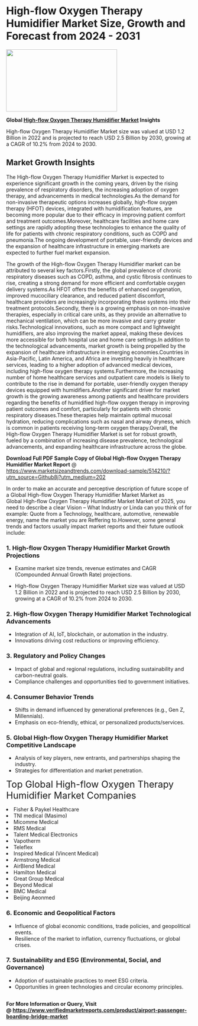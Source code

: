 <H1>High-flow Oxygen Therapy Humidifier Market Size, Growth and Forecast from 2024 - 2031</H1><img class="aligncenter size-medium wp-image-584254" src="https://thirdeyenews.in/wp-content/uploads/2024/09/Global-Market-Research-300x168.jpeg" alt="" width="300" height="168" /><p><strong>Global&nbsp;<a href="https://www.marketsizeandtrends.com/download-sample/514210/?utm_source=Github8j?utm_medium=202">High-flow Oxygen Therapy Humidifier Market</a> Insights</strong></p><p>High-flow Oxygen Therapy Humidifier Market size was valued at USD 1.2 Billion in 2022 and is projected to reach USD 2.5 Billion by 2030, growing at a CAGR of 10.2% from 2024 to 2030.</p><p><h2>Market Growth Insights</h2> <p>The High-flow Oxygen Therapy Humidifier Market is expected to experience significant growth in the coming years, driven by the rising prevalence of respiratory disorders, the increasing adoption of oxygen therapy, and advancements in medical technologies.As the demand for non-invasive therapeutic options increases globally, high-flow oxygen therapy (HFOT) devices, integrated with humidification features, are becoming more popular due to their efficacy in improving patient comfort and treatment outcomes.Moreover, healthcare facilities and home care settings are rapidly adopting these technologies to enhance the quality of life for patients with chronic respiratory conditions, such as COPD and pneumonia.The ongoing development of portable, user-friendly devices and the expansion of healthcare infrastructure in emerging markets are expected to further fuel market expansion.</p> <p>The growth of the High-flow Oxygen Therapy Humidifier market can be attributed to several key factors.Firstly, the global prevalence of chronic respiratory diseases such as COPD, asthma, and cystic fibrosis continues to rise, creating a strong demand for more efficient and comfortable oxygen delivery systems.As HFOT offers the benefits of enhanced oxygenation, improved mucociliary clearance, and reduced patient discomfort, healthcare providers are increasingly incorporating these systems into their treatment protocols.Secondly, there is a growing emphasis on non-invasive therapies, especially in critical care units, as they provide an alternative to mechanical ventilation, which can be more invasive and carry greater risks.Technological innovations, such as more compact and lightweight humidifiers, are also improving the market appeal, making these devices more accessible for both hospital use and home care settings.In addition to the technological advancements, market growth is being propelled by the expansion of healthcare infrastructure in emerging economies.Countries in Asia-Pacific, Latin America, and Africa are investing heavily in healthcare services, leading to a higher adoption of advanced medical devices, including high-flow oxygen therapy systems.Furthermore, the increasing number of home healthcare services and outpatient care models is likely to contribute to the rise in demand for portable, user-friendly oxygen therapy devices equipped with humidifiers.Another significant driver for market growth is the growing awareness among patients and healthcare providers regarding the benefits of humidified high-flow oxygen therapy in improving patient outcomes and comfort, particularly for patients with chronic respiratory diseases.These therapies help maintain optimal mucosal hydration, reducing complications such as nasal and airway dryness, which is common in patients receiving long-term oxygen therapy.Overall, the High-flow Oxygen Therapy Humidifier Market is set for robust growth, fueled by a combination of increasing disease prevalence, technological advancements, and expanding healthcare infrastructure across the globe.</p> <p><span class=""><strong>Download Full PDF Sample Copy of Global High-flow Oxygen Therapy Humidifier Market Report</strong> @ <a href="https://www.marketsizeandtrends.com/download-sample/514210/?utm_source=Github8j?utm_medium=202" target="_blank">https://www.marketsizeandtrends.com/download-sample/514210/?utm_source=Github8j?utm_medium=202</a></span></p><p>In order to make an accurate and perceptive description of future scope of a Global&nbsp;High-flow Oxygen Therapy Humidifier Market Market as Global&nbsp;High-flow Oxygen Therapy Humidifier Market Market of 2025, you need to describe a clear Vision &ndash; What Industry or Linda can you think of for example: Quote from a Technology, healthcare, automotive, renewable energy, name the market you are Reffering to.However, some general trends and factors usually impact market reports and their future outlook include:</p><h3>1.&nbsp;<strong>High-flow Oxygen Therapy Humidifier Market Growth Projections</strong></h3><ul><li>Examine market size trends, revenue estimates and CAGR (Compounded Annual Growth Rate) projections.</li><li><p>High-flow Oxygen Therapy Humidifier Market size was valued at USD 1.2 Billion in 2022 and is projected to reach USD 2.5 Billion by 2030, growing at a CAGR of 10.2% from 2024 to 2030.</p></li></ul><h3>2.&nbsp;<strong>High-flow Oxygen Therapy Humidifier Market Technological Advancements</strong></h3><ul><li>Integration of AI, IoT, blockchain, or automation in the industry.</li><li>Innovations driving cost reductions or improving efficiency.</li></ul><h3>3.&nbsp;<strong>Regulatory and Policy Changes</strong></h3><ul><li>Impact of global and regional regulations, including sustainability and carbon-neutral goals.</li><li>Compliance challenges and opportunities tied to government initiatives.</li></ul><h3>4.&nbsp;<strong>Consumer Behavior Trends</strong></h3><ul><li>Shifts in demand influenced by generational preferences (e.g., Gen Z, Millennials).</li><li>Emphasis on eco-friendly, ethical, or personalized products/services.</li></ul><h3>5.&nbsp;<strong>Global High-flow Oxygen Therapy Humidifier Market Competitive Landscape</strong></h3><ul><li>Analysis of key players, new entrants, and partnerships shaping the industry.</li><li>Strategies for differentiation and market penetration.</li></ul><p data-pm-slice="1 1 []"><span style="color: inherit; font-family: inherit; font-size: 25px;">Top Global High-flow Oxygen Therapy Humidifier Market Companies</span></p><div class="" data-test-id=""><p><li>Fisher & Paykel Healthcare</li><li> TNI medical (Masimo)</li><li> Micomme Medical</li><li> RMS Medical</li><li> Talent Medical Electronics</li><li> Vapotherm</li><li> Teleflex</li><li> Inspired Medical (Vincent Medical)</li><li> Armstrong Medical</li><li> AirBlend Medical</li><li> Hamilton Medical</li><li> Great Group Medical</li><li> Beyond Medical</li><li> BMC Medical</li><li> Beijing Aeonmed</li></p></div><h3>6.&nbsp;<strong>Economic and Geopolitical Factors</strong></h3><ul><li>Influence of global economic conditions, trade policies, and geopolitical events.</li><li>Resilience of the market to inflation, currency fluctuations, or global crises.</li></ul><h3>7.&nbsp;<strong>Sustainability and ESG (Environmental, Social, and Governance)</strong></h3><ul><li>Adoption of sustainable practices to meet ESG criteria.</li><li>Opportunities in green technologies and circular economy principles.</li></ul><h2><strong style="font-size: 14px;">For More Information or Query, Visit @&nbsp;</strong><a style="background-color: #ffffff; font-size: 14px;" href="https://www.marketsizeandtrends.com/report/high-flow-oxygen-therapy-humidifier-market/" target="_blank">https://www.verifiedmarketreports.com/product/airport-passenger-boarding-bridge-market</a></h2>
